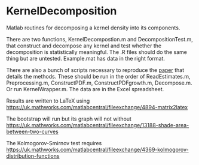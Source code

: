 # KernelDecomposition
Matlab routines for decomposing a kernel density into its components.

There are two functions, KernelDecompostion.m and DecompositionTest.m, that construct and decompose any kernel and test whether the decomposition is statistically meaningful. The .R files should do the same thing but are untested. Example.mat has data in the right format.

There are also a bunch of scripts necessary to reproduce the [paper](https://ideas.repec.org/p/sus/susewp/0720.html) that details the methods. These should be run in the order of ReadEstimates.m, Preprocessing.m, ConstructPDF.m, ConstructPDFgrowth.m, Decompose.m. Or run KernelWrapper.m. The data are in the Excel spreadsheet.

Results are written to LaTeX using https://uk.mathworks.com/matlabcentral/fileexchange/4894-matrix2latex

The bootstrap will run but its graph will not without https://uk.mathworks.com/matlabcentral/fileexchange/13188-shade-area-between-two-curves

The Kolmogorov-Smirnov test requires https://uk.mathworks.com/matlabcentral/fileexchange/4369-kolmogorov-distribution-functions
